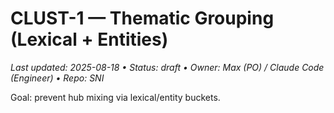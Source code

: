 # CLUST-1 — Thematic Grouping (Lexical + Entities)

_Last updated: 2025-08-18 • Status: draft • Owner: Max (PO) / Claude Code (Engineer) • Repo: SNI_

Goal: prevent hub mixing via lexical/entity buckets.
